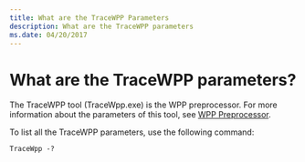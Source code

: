 ```yaml
---
title: What are the TraceWPP Parameters
description: What are the TraceWPP parameters
ms.date: 04/20/2017
---
```


# What are the TraceWPP parameters?


The TraceWPP tool (TraceWpp.exe) is the WPP preprocessor. For more information about the parameters of this tool, see [WPP Preprocessor](wpp-preprocessor.md).

To list all the TraceWPP parameters, use the following command:

```
TraceWpp -?
```


